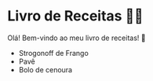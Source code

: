 # Livro de Receitas :woman_cook:



Olá! Bem-vindo ao meu livro de receitas! :clap:

- Strogonoff de Frango
-  Pavê
-  Bolo de cenoura
